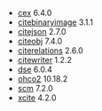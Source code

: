 

  - [cex](cex/api/edu/holycross/shot/cex/index.html) 6.4.0
  - [citebinaryimage](citebinaryimage/api/edu/holycross/shot/citebinaryimage/index.html) 3.1.1
  - [citejson](CITE-JSON/api/edu/holycross/shot/citejson/index.html) 2.7.0
  - [citeobj](citeobj/api/edu/holycross/shot/citeobj/index.html) 7.4.0
  - [citerelations](citerelations/api/edu/holycross/shot/citerelation/index.html) 2.6.0
  - [citewriter](citewriter/api/edu/furman/classics/citewriter/index.html) 1.2.2
  - [dse](dse/api/edu/holycross/shot/dse/index.html) 6.0.4
  - [ohco2](ohco2/api/edu/holycross/shot/ohco2/index.html) 10.18.2
  - [scm](scm/api/edu/holycross/shot/scm/index.html) 7.2.0
  - [xcite](xcite/api/edu/holycross/shot/cite/index.html) 4.2.0
